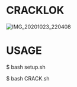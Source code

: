 # CRACKLOK
![IMG_20201023_220408](https://user-images.githubusercontent.com/71694553/97023262-70a7b100-157f-11eb-959f-64de1aa15ce9.JPG)
# USAGE 
$ bash setup.sh

$ bash CRACK.sh

